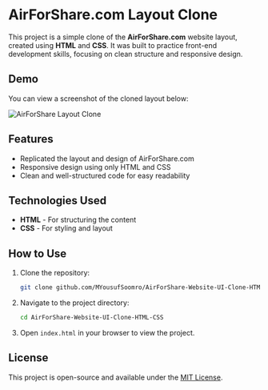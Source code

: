 # AirForShare.com Layout Clone

This project is a simple clone of the **AirForShare.com** website layout, created using **HTML** and **CSS**. It was built to practice front-end development skills, focusing on clean structure and responsive design.

## Demo

You can view a screenshot of the cloned layout below:

![AirForShare Layout Clone](https://media.licdn.com/dms/image/v2/D4D22AQGoRJEjw5fI3Q/feedshare-shrink_2048_1536/feedshare-shrink_2048_1536/0/1727465910504?e=1730332800&v=beta&t=6nH80oDRwCZQbKoY7uZQe3UxdLa0DUpKSZIi7k-phuo)

## Features

- Replicated the layout and design of AirForShare.com
- Responsive design using only HTML and CSS
- Clean and well-structured code for easy readability

## Technologies Used

- **HTML** - For structuring the content
- **CSS** - For styling and layout

## How to Use

1. Clone the repository:
    ```bash
    git clone github.com/MYousufSoomro/AirForShare-Website-UI-Clone-HTML-CSS.git
    ```

2. Navigate to the project directory:
    ```bash
    cd AirForShare-Website-UI-Clone-HTML-CSS
    ```

3. Open `index.html` in your browser to view the project.

## License

This project is open-source and available under the [MIT License](./LICENSE).

